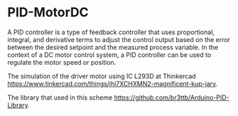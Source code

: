 # PID-MotorDC
A PID controller is a type of feedback controller that uses proportional, integral, and derivative terms to adjust the control output based on the error between the desired setpoint and the measured process variable. In the context of a DC motor control system, a PID controller can be used to regulate the motor speed or position.

The simulation of the driver motor using IC L293D at Thinkercad
https://www.tinkercad.com/things/jhi7XCHXMN2-magnificent-kup-jarv.

The library that used in this scheme
https://github.com/br3ttb/Arduino-PID-Library.
